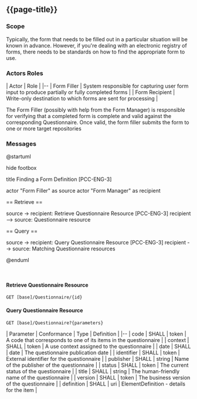 ## {{page-title}}

### Scope

Typically, the form that needs to be filled out in a particular situation will be known in advance. However, if you're dealing with an electronic registry of forms, there needs to be standards on how to find the appropriate form to use.

### Actors Roles

| Actor | Role |
|--
| Form Filler | System responsible for capturing user form input to produce partially or fully completed forms |
| Form Recipient |  Write-only destination to which forms are sent for processing |

The Form Filler (possibly with help from the Form Manager) is responsible for verifying that a completed form is complete and valid against the corresponding Questionnaire. Once valid, the form filler submits the form to one or more target repositories

### Messages

<plantuml>
@startuml

hide footbox

title Finding a Form Definition [PCC-ENG-3]


actor "Form Filler" as source
actor "Form Manager" as recipient

== Retrieve ==

source -> recipient: Retrieve Questionnaire Resource [PCC-ENG-3]
recipient --> source: Questionnaire resource

== Query ==

source -> recipient: Query Questionnaire Resource [PCC-ENG-3]
recipient --> source: Matching Questionnaire resources

@enduml
</plantuml>

<br/>

#### Retrieve Questionnaire Resource

```
GET [base]/Questionnaire/{id} 
```

#### Query Questionnaire Resource

```
GET [base]/Questionnaire?{parameters} 
```

| Parameter | Conformance | Type | Definition |
|--
| code | SHALL | token | A code that corresponds to one of its items in the questionnaire |
| context | SHALL | token | A use context assigned to the questionnaire |
| date | SHALL | date | The questionnaire publication date |
| identifier | SHALL | token | 	External identifier for the questionnaire |
| publisher | SHALL | string | Name of the publisher of the questionnaire |
| status | SHALL | token | The current status of the questionnaire |
| title | SHALL | string | The human-friendly name of the questionnaire |
| version | SHALL | token | The business version of the questionnaire |
| definition | SHALL | uri | ElementDefinition - details for the item |


 